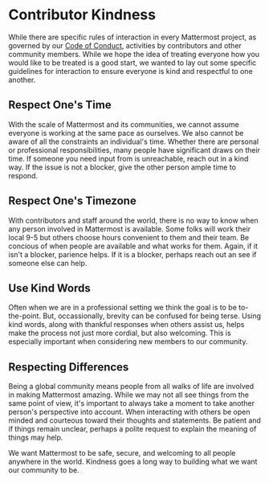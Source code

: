 # Contributor Kindness

While there are specific rules of interaction in every Mattermost project, as governed by our [Code of Conduct](https://handbook.mattermost.com/contributors/mattercon/mattermost-code-of-conduct), activities by contributors and other community members. While we hope the idea of treating everyone how you would like to be treated is a good start, we wanted to lay out some specific guidelines for interaction to ensure everyone is kind and respectful to one another.

## Respect One's Time
With the scale of Mattermost and its communities, we cannot assume everyone is working at the same pace as ourselves. We also cannot be aware of all the constraints an individual's time. Whether there are personal or professional responsibilities, many people have significant draws on their time. If someone you need input from is unreachable, reach out in a kind way. If the issue is not a blocker, give the other person ample time to respond. 

## Respect One's Timezone
With contributors and staff around the world, there is no way to know when any person involved in Mattermost is available. Some folks will work their local 9-5 but others choose hours convenient to them and their team. Be concious of when people are available and what works for them. Again, if it isn't a blocker, parience helps. If it is a blocker, perhaps reach out an see if someone else can help.

## Use Kind Words
Often when we are in a professional setting we think the goal is to be to-the-point. But, occassionally, brevity can be confused for being terse. Using kind words, along with thankful responses when others assist us, helps make the process not just more cordial, but also welcoming. This is especially important when considering new members to our community.

## Respecting Differences
Being a global community means people from all walks of life are involved in making Mattermost amazing. While we may not all see things from the same point of view, it's important to always take a moment to take another person's perspective into account. When interacting with others be open minded and courteous toward their thoughts and statements. Be patient and if things remain unclear, perhaps a polite request to explain the meaning of things may help.

We want Mattermost to be safe, secure, and welcoming to all people anywhere in the world. Kindness goes a long way to building what we want our community to be.
